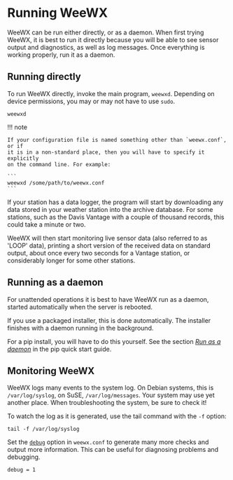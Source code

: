 # Running WeeWX

WeeWX can be run either directly, or as a daemon. When first trying WeeWX, it is
best to run it directly because you will be able to see sensor output and
diagnostics, as well as log messages. Once everything is working properly, run
it as a daemon.

## Running directly

To run WeeWX directly, invoke the main program, `weewxd`. Depending on device
permissions, you may or may not have to use `sudo`.

```shell
weewxd
```

!!! note
    
    If your configuration file is named something other than `weewx.conf`, or if
    it is in a non-standard place, then you will have to specify it explicitly
    on the command line. For example:

    ```
    weewxd /some/path/to/weewx.conf
    ```

If your station has a data logger, the program will start by downloading any
data stored in your weather station into the archive database. For some
stations, such as the Davis Vantage with a couple of thousand records, this
could take a minute or two.

WeeWX will then start monitoring live sensor data (also referred to as 'LOOP'
data), printing a short version of the received data on standard output, about
once every two seconds for a Vantage station, or considerably longer for some
other stations.


## Running as a daemon

For unattended operations it is best to have WeeWX run as a daemon, started
automatically when the server is rebooted.

If you use a packaged installer, this is done automatically. The installer
finishes with a daemon running in the background.

For a pip install, you will have to do this yourself. See the section [_Run as a
daemon_](../../../quickstarts/pip/#run-as-a-daemon) in the pip quick start
guide.

## Monitoring WeeWX

WeeWX logs many events to the system log. On Debian systems, this is
`/var/log/syslog`, on SuSE, `/var/log/messages`. Your system may use yet another
place. When troubleshooting the system, be sure to check it!

To watch the log as it is generated, use the tail command with the `-f` option:

```
tail -f /var/log/syslog
```

Set the [`debug`](../../../reference/weewx-options/general/#debug) option in
`weewx.conf` to generate many more checks and output more information. This can
be useful for diagnosing problems and debugging.

```
debug = 1
```